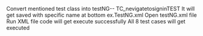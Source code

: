 Convert mentioned test class into testNG-- TC_nevigatetosigninTEST
It will get saved with specific name at bottom ex.TestNG.xml
Open testNG.xml file
Run XML file
code will get execute successfully
All 8 test cases will get executed
